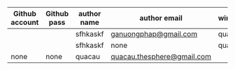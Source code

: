 | Github account | Github pass | author name | author email               | windows | time  |
| -------------- | ----------- | ----------- | -------------------------- | ------- | ----- |
|                |             | sfhkaskf    | ganuongphap@gmail.com      | quacau  | 15:02 |
|                |             | sfhkaskf    | none                       | quacau  | 15:03 |
| none           | none        | quacau      | quacau.thesphere@gmail.com |         | 15:19      |
